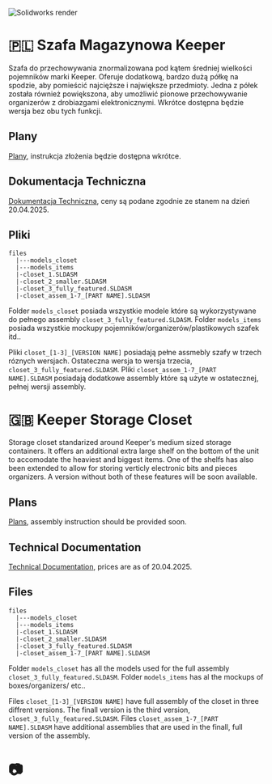 ![Solidworks render](https://github.com/shunakiyama/Keeper-Storage-Closet/blob/main/pics/closet_full_combined.PNG)

# 🇵🇱 Szafa Magazynowa Keeper
Szafa do przechowywania znormalizowana pod kątem średniej wielkości pojemników marki Keeper. Oferuje dodatkową, bardzo dużą półkę na spodzie, aby pomieścić najcięższe i największe przedmioty. Jedna z półek została również powiększona, aby umożliwić pionowe przechowywanie organizerów z drobiazgami elektronicznymi. Wkrótce dostępna będzie wersja bez obu tych funkcji.

## Plany
[Plany](plans/pl/fully_featured/fully_featured_pl.pdf), instrukcja złożenia będzie dostępna wkrótce.

## Dokumentacja Techniczna
[Dokumentacja Techniczna](tech_docs/eng/Technical_Documentation.pdf), ceny są podane zgodnie ze stanem na dzień 20.04.2025.

## Pliki
```
files
  |---models_closet
  |---models_items
  |-closet_1.SLDASM
  |-closet_2_smaller.SLDASM
  |-closet_3_fully_featured.SLDASM
  |-closet_assem_1-7_[PART NAME].SLDASM
```
Folder ```models_closet``` posiada wszystkie modele które są wykorzystywane do pełnego assembly  ```closet_3_fully_featured.SLDASM```. Folder ```models_items``` posiada wszystkie mockupy pojemników/organizerów/plastikowych szafek itd.. 

Pliki ```closet_[1-3]_[VERSION NAME]``` posiadają pełne assmebly szafy w trzech róznych wersjach. Ostateczna wersja to wersja trzecia,  ```closet_3_fully_featured.SLDASM```. Pliki ```closet_assem_1-7_[PART NAME].SLDASM``` posiadają dodatkowe assembly które są użyte w ostatecznej, pełnej wersji assembly.

# 🇬🇧 Keeper Storage Closet
Storage closet standarized around Keeper's medium sized storage containers. It offers an additional extra large shelf on the bottom of the unit to accomodate the heaviest and biggest items. One of the shelfs has also been extended to allow for storing verticly electronic bits and pieces organizers. A version without both of these features will be soon available.

## Plans
[Plans](plans/eng/plans_fully_featured_eng.pdf), assembly instruction should be provided soon.

## Technical Documentation
[Technical Documentation](tech_docs/pl/Dokumentacja_Techniczna.pdf), prices are as of 20.04.2025.

## Files
```
files
  |---models_closet
  |---models_items
  |-closet_1.SLDASM
  |-closet_2_smaller.SLDASM
  |-closet_3_fully_featured.SLDASM
  |-closet_assem_1-7_[PART NAME].SLDASM
```
Folder ```models_closet``` has all the models used for the full assembly ```closet_3_fully_featured.SLDASM```. Folder ```models_items``` has al the mockups of boxes/organizers/ etc.. 

Files ```closet_[1-3]_[VERSION NAME]``` have full assembly of the closet in three diffrent versions. The finall version is the third version,  ```closet_3_fully_featured.SLDASM```. Files ```closet_assem_1-7_[PART NAME].SLDASM``` have additional assemblies that are used in the finall, full version of the assembly.

# 📷


